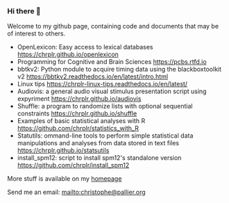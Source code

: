 ### Hi there 👋

<!--
**chrplr/chrplr** is a ✨ _special_ ✨ repository because its `README.md` (this file) appears on your GitHub profile.

Here are some ideas to get you started:

- 🔭 I’m currently working on ...
- 🌱 I’m currently learning ...
- 👯 I’m looking to collaborate on ...
- 🤔 I’m looking for help with ...
- 💬 Ask me about ...
- 📫 How to reach me: ...
- 😄 Pronouns: ...
- ⚡ Fun fact: ...
-->


Welcome to my github page, containing code and documents that may be of interest to others. 

* OpenLexicon: Easy access to lexical databases <https://chrplr.github.io/openlexicon> 
* Programming for Cognitive and Brain Sciences <https://pcbs.rtfd.io>  
* bbtkv2: Python module to acquire timing data using the blackboxtoolkit v2   <https://bbtkv2.readthedocs.io/en/latest/intro.html>
* Linux tips <https://chrplr-linux-tips.readthedocs.io/en/latest/>
* Audiovis: a general audio visual stimulus presentation script using expyriment <https://chrplr.github.io/audiovis>
* Shuffle: a program to randomize lists with optional sequential constraints <https://chrplr.github.io/shuffle>
* Examples of basic statistical analyses with R <https://github.com/chrplr/statistics_with_R>
* Statutils: ommand-line tools to perform simple statistical data manipulations and analyses from data stored in text files <https://chrplr.github.io/statsutils>
* install_spm12: script to install spm12's standalone version <https://github.com/chrplr/install_spm12>


More stuff is available on my [homepage](http://www.pallier.org)

Send me an email: <mailto:christophe@pallier.org>

